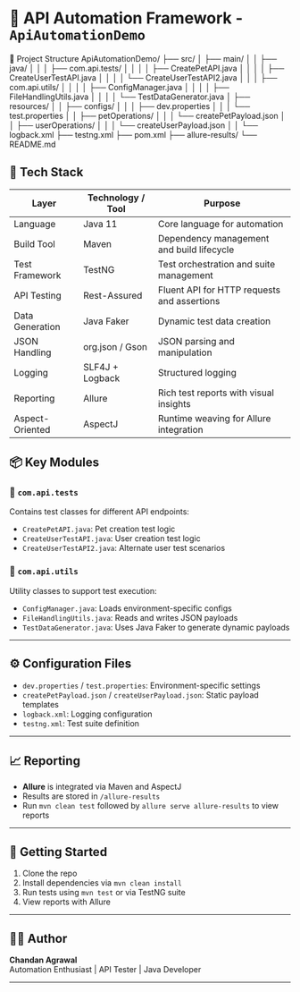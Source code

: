 # 🧪 API Automation Framework - `ApiAutomationDemo`

📁 Project Structure
ApiAutomationDemo/
├── src/
│   ├── main/
│   │   ├── java/
│   │   │   ├── com.api.tests/
│   │   │   │   ├── CreatePetAPI.java
│   │   │   │   ├── CreateUserTestAPI.java
│   │   │   │   └── CreateUserTestAPI2.java
│   │   │   ├── com.api.utils/
│   │   │   │   ├── ConfigManager.java
│   │   │   │   ├── FileHandlingUtils.java
│   │   │   │   └── TestDataGenerator.java
│   ├── resources/
│   │   ├── configs/
│   │   │   ├── dev.properties
│   │   │   └── test.properties
│   │   ├── petOperations/
│   │   │   └── createPetPayload.json
│   │   ├── userOperations/
│   │   │   └── createUserPayload.json
│   │   └── logback.xml
├── testng.xml
├── pom.xml
├── allure-results/
└── README.md

## 🧰 Tech Stack

| Layer              | Technology / Tool         | Purpose                                      |
|-------------------|---------------------------|----------------------------------------------|
| Language           | Java 11                   | Core language for automation                 |
| Build Tool         | Maven                     | Dependency management and build lifecycle    |
| Test Framework     | TestNG                    | Test orchestration and suite management      |
| API Testing        | Rest-Assured              | Fluent API for HTTP requests and assertions  |
| Data Generation    | Java Faker                | Dynamic test data creation                   |
| JSON Handling      | org.json / Gson           | JSON parsing and manipulation                |
| Logging            | SLF4J + Logback           | Structured logging                           |
| Reporting          | Allure                    | Rich test reports with visual insights       |
| Aspect-Oriented    | AspectJ                   | Runtime weaving for Allure integration       |

## 📦 Key Modules

### 🔹 `com.api.tests`
Contains test classes for different API endpoints:
- `CreatePetAPI.java`: Pet creation test logic
- `CreateUserTestAPI.java`: User creation test logic
- `CreateUserTestAPI2.java`: Alternate user test scenarios

### 🔹 `com.api.utils`
Utility classes to support test execution:
- `ConfigManager.java`: Loads environment-specific configs
- `FileHandlingUtils.java`: Reads and writes JSON payloads
- `TestDataGenerator.java`: Uses Java Faker to generate dynamic payloads

---

## ⚙️ Configuration Files

- `dev.properties` / `test.properties`: Environment-specific settings
- `createPetPayload.json` / `createUserPayload.json`: Static payload templates
- `logback.xml`: Logging configuration
- `testng.xml`: Test suite definition

---

## 📈 Reporting

- **Allure** is integrated via Maven and AspectJ
- Results are stored in `/allure-results`
- Run `mvn clean test` followed by `allure serve allure-results` to view reports

---

## 🚀 Getting Started

1. Clone the repo  
2. Install dependencies via `mvn clean install`  
3. Run tests using `mvn test` or via TestNG suite  
4. View reports with Allure  

---

## 👨‍💻 Author

**Chandan Agrawal**  
Automation Enthusiast | API Tester | Java Developer

---